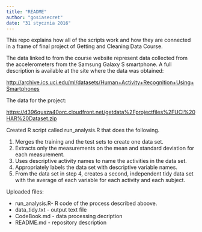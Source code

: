 ```yaml
---
title: "README"
author: "gosiasecret"
date: "31 stycznia 2016"
---
```

This repo explains how all of the scripts work and how they are connected in a frame of final project of Getting and Cleaning Data Course.

The data linked to from the course website represent data collected from the accelerometers from the Samsung Galaxy S smartphone. A full description is available at the site where the data was obtained:

http://archive.ics.uci.edu/ml/datasets/Human+Activity+Recognition+Using+Smartphones

The data for the project:

https://d396qusza40orc.cloudfront.net/getdata%2Fprojectfiles%2FUCI%20HAR%20Dataset.zip

Created R script called run_analysis.R that does the following.  
1. Merges the training and the test sets to create one data set.  
2. Extracts only the measurements on the mean and standard deviation for each measurement.  
3. Uses descriptive activity names to name the activities in the data set.  
4. Appropriately labels the data set with descriptive variable names.  
5. From the data set in step 4, creates a second, independent tidy data set with the average of each variable for each activity and each subject.  

Uploaded files:  
- run_analysis.R- R code of the process described aboove.  
- data_tidy.txt - output text file  
- CodeBook.md - data processing decription  
- README.md - repository description  
 
